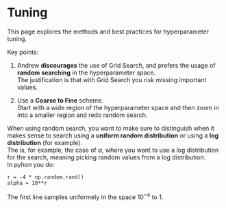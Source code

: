 # Tuning 

This page explores the methods and best practices for hyperparameter tuning. 

Key points: 

1. Andrew **discourages** the use of Grid Search, and prefers the usage of **random searching** in the hyperparameter space. <br>
The justification is that with Grid Search you risk missing important values. 

2. Use a **Coarse to Fine** scheme. <br>
Start with a wide region of the hyperparameter space and then zoom in into a smaller region and redo random search. 

When using random search, you want to make sure to distinguish when it makes sense to search using a **uniform random distribution** or using a **log distribution** (for example). <br>
The is, for example, the case of $\alpha$, where you want to use a log distribution for the search, meaning picking random values from a log distribution. <br>
In pyhon you do: 
```
r = -4 * np.random.rand()
alpha = 10**r
```
The first line samples uniformely in the space $10^{-4}$ to $1$. <br>